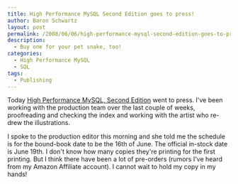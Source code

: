 ```yaml
---
title: High Performance MySQL Second Edition goes to press!
author: Baron Schwartz
layout: post
permalink: /2008/06/06/high-performance-mysql-second-edition-goes-to-press/
description:
  - Buy one for your pet snake, too!
categories:
  - High Performance MySQL
  - SQL
tags:
  - Publishing
---
```

Today [High Performance MySQL, Second Edition][1] went to press. I've been working with the production team over the last couple of weeks, proofreading and checking the index and working with the artist who re-drew the illustrations.

I spoke to the production editor this morning and she told me the schedule is for the bound-book date to be the 16th of June. The official in-stock date is June 19th. I don't know how many copies they're printing for the first printing. But I think there have been a lot of pre-orders (rumors I've heard from my Amazon Affiliate account).
I cannot wait to hold my copy in my hands!

 [1]: http://www.amazon.com/gp/redirect.html%3FASIN=0596101716%26tag=xaprb-20%26lcode=xm2%26cID=2025%26ccmID=165953%26location=/o/ASIN/0596101716%253FSubscriptionId=1N9AHEAQ2F6SVD97BE02
